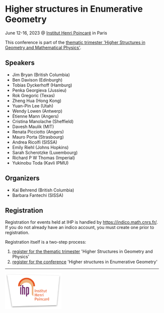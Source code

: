 # Higher structures in Enumerative Geometry

June 12-16, 2023 @ [Institut Henri Poincaré](https://www.ihp.fr) in Paris

This conference is part of the [thematic trimester 'Higher Structures in Geometry and Mathematical Physics'](https://indico.math.cnrs.fr/category/569/).

## Speakers

- Jim Bryan (British Columbia)
- Ben Davison (Edinburgh)
- Tobias Dyckerhoff (Hamburg)
- Penka Georgieva (Jussieu)
- Rok Gregoric (Texas)
- Zheng Hua (Hong Kong)
- Yuan-Pin Lee (Utah)
- Wendy Lowen (Antwerp)
- Étienne Mann (Angers)
- Cristina Manolache (Sheffield)
- Davesh Maulik (MIT)
- Renata Picciotto (Angers)
- Mauro Porta (Strasbourg)
- Andrea Ricolfi (SISSA)
- Emily Riehl (Johns Hopkins)
- Sarah Scherotzke (Luxembourg)
- Richard P W Thomas (Imperial)
- Yukinobu Toda (Kavli IPMU)

## Organizers

- Kai Behrend (British Columbia)
- Barbara Fantechi (SISSA)

## Registration

Registration for events held at IHP is handled by <https://indico.math.cnrs.fr/>.
If you do not already have an indico account, you must create one prior to registration.

Registration itself is a two-step process:

1. [register for the thematic trimester](https://indico.math.cnrs.fr/event/7893/) 'Higher Structures in Geometry and Physics'
2. [register for the conference](https://indico.math.cnrs.fr/event/7883/) 'Higher structures in Enumerative Geometry'

---

<img alt="Institut Henri Poincaré" src="ihp.png" width="185" height="117">
